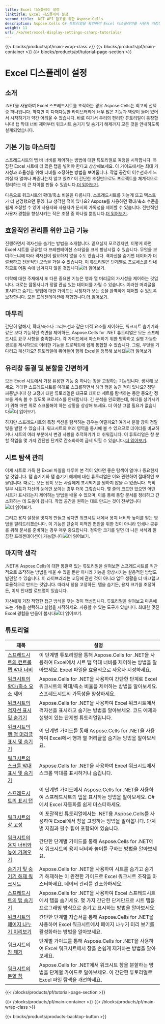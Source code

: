 ```yaml
---
title: Excel 디스플레이 설정
linktitle: Excel 디스플레이 설정
second_title: .NET API 참조를 위한 Aspose.Cells
description: Aspose.Cells C# 튜토리얼을 확인하여 Excel 디스플레이를 사용자 지정하세요. 글꼴, 색상, 형식을 변경하고 매력적인 보고서를 만드세요.
weight: 11
url: /ko/net/excel-display-settings-csharp-tutorials/
---
```


{{< blocks/products/pf/main-wrap-class >}}
{{< blocks/products/pf/main-container >}}
{{< blocks/products/pf/tutorial-page-section >}}

# Excel 디스플레이 설정

## 소개

.NET을 사용하여 Excel 스프레드시트를 조작하는 경우 Aspose.Cells는 최고의 선택 중 하나입니다. 하지만 이 다재다능한 라이브러리에 너무 많은 기능과 역량이 들어 있어서 시작하기가 약간 어려울 수 있습니다. 바로 여기서 우리의 편리한 튜토리얼이 등장합니다! 탭 막대 너비 제어부터 워크시트 숨기기 및 숨기기 해제까지 모든 것을 안내하도록 설계되었습니다.

## 기본 기능 마스터링

 스프레드시트의 탭 바 너비를 제어하는 방법에 대한 튜토리얼로 여정을 시작합니다. 복잡한 Excel 시트에 더 많은 탭을 넣어야 한다고 상상해보세요. 이 가이드에서는 최대 가시성과 효율성을 위해 너비를 조정하는 방법을 보여줍니다. 작업 공간이 어수선하게 느껴질 때 얼마나 짜증나는지 알고 있죠? 이 간단한 조정만으로도 프로젝트를 체계적으로 정리하는 데 큰 차이를 만들 수 있습니다.[더 읽어보기](./control-tab-bar-width-of-spreadsheet/).

다음으로 워크시트의 확대/축소 비율을 다룹니다. 스프레드시트를 가늘게 뜨고 텍스트가 더 선명했으면 좋겠다고 생각한 적이 있나요? Aspose를 사용하면 확대/축소 수준을 쉽게 조정할 수 있어 사용자와 사용자가 문서의 가독성을 제어할 수 있습니다. 전반적인 사용자 경험을 향상시키는 작은 조정 중 하나일 뿐입니다.[더 읽어보기](./controll-zoom-factor-of-worksheet/). 

## 효율적인 관리를 위한 고급 기능

 진행하면서 격자선을 숨기는 방법을 소개합니다. 믿으실지 모르겠지만, 이렇게 하면 Excel 시트를 공유할 때 프레젠테이션 스타일을 크게 향상시킬 수 있습니다. 무엇을 보여주느냐에 따라 격자선이 필요하지 않을 수도 있습니다. 격자선을 숨기면 데이터가 더 깔끔하고 전문적인 모습을 가질 수 있습니다. 이 튜토리얼은 단계별로 프로세스를 안내하므로 어둠 속에 남겨지지 않을 것입니다![더 읽어보기](./display-and-hide-gridlines-of-worksheet/).

미학에 대한 주제에서 또 다른 중요한 기능은 행과 열 머리글의 가시성을 제어하는 것입니다. 때로는 잡동사니가 정말 관심 있는 데이터를 가릴 수 있습니다. 이러한 머리글을 표시하고 숨기는 방법에 대한 가이드는 시청자가 보는 것을 완벽하게 제어할 수 있도록 보장합니다. 모든 프레젠테이션에 적합합니다.[더 읽어보기](./display-and-hide-row-column-headers-of-worksheet/).

## 마무리

 간단히 말해서, 확대/축소나 그리드선과 같은 미적 요소를 제어하든, 워크시트 숨기기와 같은 보다 기능적인 측면을 제어하든, Aspose.Cells for .NET 튜토리얼은 모든 스프레드시트 요구 사항을 충족합니다. 각 가이드에서 마스터하기 위한 명확하고 실행 가능한 경로를 제시하므로 이러한 기능을 프로젝트에 쉽게 통합할 수 있습니다. 그럼, 무엇을 기다리고 계신가요? 튜토리얼에 뛰어들어 함께 Excel을 정복해 보세요![더 읽어보기](./hide-and-unhide-worksheet/).

## 유리창 동결 및 분할을 간편하게

모든 Excel 시트에서 가장 유용한 기능 중 하나는 창을 고정하는 기능입니다. 생각해 보세요. 거대한 스프레드시트를 아래로 스크롤하면서 헤더 행을 놓친 적이 있나요? 정말 짜증납니다! 창 고정에 대한 튜토리얼은 대규모 데이터 세트를 탐색하는 동안 중요한 정보를 계속 볼 수 있도록 프로세스를 안내합니다. 긴 분석을 완료했는데, 헤더를 상기시키기 위해 매번 위로 스크롤해야 하는 상황을 상상해 보세요. 더 이상 그럴 필요가 없습니다![더 읽어보기](./freeze-panes-of-worksheet/).

 하지만 스프레드시트의 특정 섹션을 탐색하는 경우는 어떨까요? 여기서 분할 창이 정말 빛을 발할 수 있습니다. 워크시트의 여러 영역을 동시에 볼 수 있으므로 데이터를 비교하거나 시트의 여러 부분에서 변경 사항을 추적하기가 더 쉬워집니다. 이 튜토리얼은 창 분할 작업을 몇 가지 간단한 단계로 간소화하여 금세 익힐 수 있습니다.[더 읽어보기](./split-panes-of-worksheet/).

## 시트 탐색 관리

이제 시트로 가득 찬 Excel 파일을 다루어 본 적이 있다면 좋은 탐색이 얼마나 중요한지 알 것입니다. 탭 숨기기와 탭 숨기기 해제에 대한 튜토리얼은 이와 관련하여 절대적인 보물입니다. 때로는 모든 탭이 모든 사람에게 표시되기를 원하지 않을 수 있습니다. 특히 일부 시트가 자신의 눈에만 보이는 경우 더욱 그렇습니다. 몇 줄의 코드만 있으면 어떤 시트가 표시되는지 제어하는 방법을 배울 수 있으며, 이를 통해 통합 문서를 정리하고 간소화하는 데 도움이 됩니다. 작업 공간을 원하는 대로 만드는 것이 전부입니다![더 읽어보기](./hide-tabs-of-spreadsheet/).

 그리고 용지 설정을 멋지게 만들고 싶다면 워크시트 내에서 용지 너비와 높이를 얻는 방법을 알려드리겠습니다. 이 기능은 단순히 미적인 면만을 위한 것이 아니라 인쇄나 공유를 위해 문서를 준비하는 경우 매우 중요합니다. 정확한 크기를 알면 더 나은 서식과 깔끔한 프레젠테이션이 가능합니다![더 읽어보기](./get-paper-width-and-height-of-worksheet/).

## 마지막 생각

.NET용 Aspose.Cells에 대한 통찰력 있는 튜토리얼을 살펴보면 스프레드시트를 직관적으로 조작하는 방법을 배울 수 있을 뿐만 아니라 기능을 향상시키는 실용적인 방법도 발견할 수 있습니다. 이 라이브러리는 코딩에 관한 것이 아니라 업무 생활을 더 매끄럽고 효율적으로 만드는 것입니다. 따라서 창을 고정하든, 탭을 숨기든, 용지 크기를 조정하든, 이제 안내할 로드맵이 있습니다.

 자신에게 가장 적합한 접근 방식을 찾는 것이 핵심입니다. 튜토리얼을 살펴보고 마음에 드는 기능을 선택하고 실험을 시작하세요. 사용할 수 있는 도구가 있습니다. 최대한 멋진 Excel 경험을 만들어 봅시다![더 읽어보기](./page-break-preview-of-worksheet/).

## 튜토리얼 
| 제목 | 설명 |
| --- | --- |
| [스프레드시트의 컨트롤 탭 막대 너비](./control-tab-bar-width-of-spreadsheet/) | 이 단계별 튜토리얼을 통해 Aspose.Cells for .NET을 사용하여 Excel에서 시트 탭 막대 너비를 제어하는 방법을 알아보세요. Excel 파일을 효율적으로 사용자 지정하세요. |  
| [워크시트의 확대/축소 요소 제어](./controll-zoom-factor-of-worksheet/) | Aspose.Cells for .NET을 사용하여 간단한 단계로 Excel 워크시트의 확대/축소 비율을 제어하는 방법을 알아보세요. 스프레드시트의 가독성을 향상하세요. |  
| [워크시트의 격자선 표시 및 숨기기](./display-and-hide-gridlines-of-worksheet/) | Aspose.Cells for .NET을 사용하여 Excel 워크시트에서 격자선을 표시하고 숨기는 방법을 알아보세요. 코드 예제와 설명이 있는 단계별 튜토리얼입니다. |  
| [워크시트의 행 열 머리글 표시 및 숨기기](./display-and-hide-row-column-headers-of-worksheet/) | 이 단계별 가이드를 통해 Aspose.Cells for .NET을 사용하여 Excel에서 행과 열 머리글을 숨기는 방법을 알아보세요. |  
| [워크시트의 스크롤 막대 표시 및 숨기기](./display-and-hide-scroll-bars-of-worksheet/) | Aspose.Cells for .NET을 사용하여 Excel 워크시트에서 스크롤 막대를 표시하거나 숨깁니다. |  
| [스프레드시트의 표시 탭](./display-tab-of-spreadsheet/) | 이 단계별 가이드에서 Aspose.Cells for .NET을 사용하여 스프레드시트의 탭을 표시하는 방법을 알아보세요. C#에서 Excel 자동화를 쉽게 마스터하세요. |  
| [워크시트의 창 고정](./freeze-panes-of-worksheet/) | 이 포괄적인 튜토리얼에서는 .NET용 Aspose.Cells를 사용하여 Excel에서 창을 고정하는 방법을 알아봅니다. 단계별 지침과 필수 팁이 포함되어 있습니다. |  
| [워크시트의 용지 너비와 높이 가져오기](./get-paper-width-and-height-of-worksheet/) | 간단한 단계별 가이드를 통해 Aspose.Cells for .NET에서 워크시트의 용지 너비와 높이를 구하는 방법을 알아보세요. |  
| [숨기기 및 숨기기 해제 워크시트](./hide-and-unhide-worksheet/) | Aspose.Cells for .NET을 사용하여 시트를 숨기고 숨기기 해제하는 이 완전한 가이드로 Excel 워크시트 조작을 마스터하세요. 데이터 관리를 간소화하세요. |  
| [스프레드시트의 탭 숨기기](./hide-tabs-of-spreadsheet/) | Aspose.Cells for .NET을 사용하여 Excel 스프레드시트에서 탭을 숨기세요. 몇 가지 간단한 단계만으로 시트 탭을 프로그래밍 방식으로 숨기고 표시하는 방법을 알아보세요. |  
| [워크시트의 페이지 나누기 미리보기](./page-break-preview-of-worksheet/) | 간단한 단계별 자습서를 통해 Aspose.Cells for .NET을 사용하여 Excel 워크시트에서 페이지 나누기 미리 보기를 활성화하는 방법을 알아보세요. |  
| [워크시트의 창 제거](./remove-panes-of-worksheet/) | 단계별 가이드를 통해 Aspose.Cells for .NET을 사용하여 Excel 워크시트에서 창을 손쉽게 제거하는 방법을 알아보세요. |  
| [워크시트의 분할 창](./split-panes-of-worksheet/) | Aspose.Cells for .NET에서 워크시트 창을 분할하는 방법을 단계별 가이드로 알아보세요. 이 간단한 튜토리얼로 Excel 파일 탐색을 개선하세요. |  
{{< /blocks/products/pf/tutorial-page-section >}}

{{< /blocks/products/pf/main-container >}}
{{< /blocks/products/pf/main-wrap-class >}}

{{< blocks/products/products-backtop-button >}}
